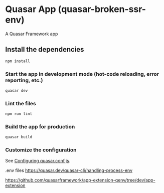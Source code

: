 # Quasar App (quasar-broken-ssr-env)

A Quasar Framework app

## Install the dependencies
```bash
npm install
```

### Start the app in development mode (hot-code reloading, error reporting, etc.)
```bash
quasar dev
```

### Lint the files
```bash
npm run lint
```

### Build the app for production
```bash
quasar build
```

### Customize the configuration
See [Configuring quasar.conf.js](https://v1.quasar.dev/quasar-cli/quasar-conf-js).


.env files 
https://quasar.dev/quasar-cli/handling-process-env

https://github.com/quasarframework/app-extension-qenv/tree/dev/app-extension


